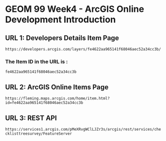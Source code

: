 # GEOM 99 Week4 - ArcGIS Online Development Introduction

## URL 1: Developers Details Item Page
`https://developers.arcgis.com/layers/fe4622aa965141f68046aec52a34cc3b/`
### The Item ID in the URL is :
`fe4622aa965141f68046aec52a34cc3b`

## URL 2: ArcGIS Online Items Page
`https://fleming.maps.arcgis.com/home/item.html?id=fe4622aa965141f68046aec52a34cc3b`

## URL 3: REST API
`https://services1.arcgis.com/pMeXRvgWClLJZr3s/arcgis/rest/services/checklisttreesurvey/FeatureServer`
